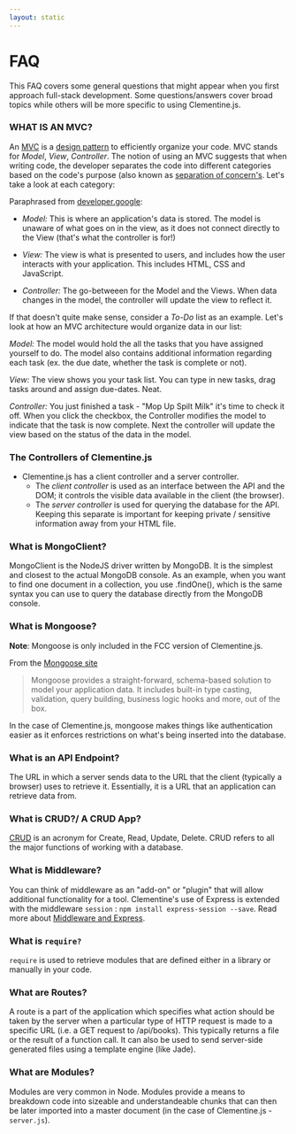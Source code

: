 ```yaml
---
layout: static
---
```


# FAQ

This FAQ covers some general questions that might appear when you first approach full-stack development. Some questions/answers cover broad topics while others will be more specific to using Clementine.js.

### WHAT IS AN MVC?

An [MVC](https://en.wikipedia.org/wiki/Model%E2%80%93view%E2%80%93controller) is a [design pattern](https://en.wikipedia.org/wiki/Software_design_pattern) to efficiently organize your code. MVC stands for *Model*,  *View*, *Controller*. The notion of using an MVC suggests that when writing code, the developer separates the code into different categories based on the code's purpose (also known as [separation of concern's](https://en.wikipedia.org/wiki/Separation_of_concerns). Let's take a look at each category:

Paraphrased from [developer.google](https://developer.chrome.com/apps/app_frameworks):

- *Model:* This is where an application's data is stored. The model is unaware of what goes on in the view, as it does not connect directly to the View (that's what the controller is for!)

- *View:* The view is what is presented to users, and includes how the user interacts with your application. This includes HTML, CSS and JavaScript.

- *Controller:* The go-betweeen for the Model and the Views. When data changes in the model, the controller will update the view to reflect it.

If that doesn't quite make sense, consider a *To-Do* list as an example.  Let's look at how an MVC architecture would organize data in our list:

*Model:* The model would hold the all the tasks that you have assigned yourself to do. The model also contains additional information regarding each task (ex. the due date, whether the task is complete or not).

*View:* The view shows you your task list. You can type in new tasks, drag tasks around and assign due-dates. Neat.

*Controller:* You just finished a task - "Mop Up Spilt Milk" it's time to check it off. When you click the checkbox, the Controller modifies the model to indicate that the task is now complete. Next the controller will update the view based on the status of the data in the model.

### The Controllers of Clementine.js

- Clementine.js has a client controller and a server controller.
	- The *client controller* is used as an interface between the API and the DOM; it controls the visible data available in the client (the browser).
	- The *server controller* is used for querying the database for the API. Keeping this separate is important for keeping private / sensitive information away from your HTML file.

### What is MongoClient?

MongoClient is the NodeJS driver written by MongoDB. It is the simplest and closest to the actual MongoDB console. As an example, when you want to find one document in a collection, you use .findOne(), which is the same syntax you can use to query the database directly from the MongoDB console.

### What is Mongoose?

**Note**: Mongoose is only included in the FCC version of Clementine.js.

From the [Mongoose site](http://mongoosejs.com/)

> Mongoose provides a straight-forward, schema-based solution to model your application data. It includes built-in type casting, validation, query building, business logic hooks and more, out of the box.

In the case of Clementine.js, mongoose makes things like authentication easier as it enforces restrictions on what's being inserted into the database.

### What is an API Endpoint?

The URL in which a server sends data to the URL that the client (typically a browser) uses to retrieve it. Essentially, it is a URL that an application can retrieve data from.

### What is CRUD?/ A CRUD App?

[CRUD](https://en.wikipedia.org/wiki/Create,_read,_update_and_delete) is an acronym for Create, Read, Update, Delete. CRUD refers to all the major functions of working with a database.

### What is Middleware?

You can think of middleware as an "add-on" or "plugin" that will allow additional functionality for a tool. Clementine's use of Express is extended with the middleware `session` : `npm install express-session --save`. Read more about [Middleware and Express](http://expressjs.com/guide/using-middleware.html).

### What is `require?`

`require` is used to retrieve modules that are defined either in a library or manually in your code. 

### What are Routes?

A route is a part of the application which specifies what action should be taken by the server when a particular type of HTTP request is made to a specific URL (i.e. a GET request to /api/books). This typically returns a file or the result of a function call. It can also be used to send server-side generated files using a template engine (like Jade).

### What are Modules?

Modules are very common in Node. Modules provide a means to breakdown code into sizeable and understandeable chunks that can then be later imported into a master document (in the case of Clementine.js - `server.js`).
